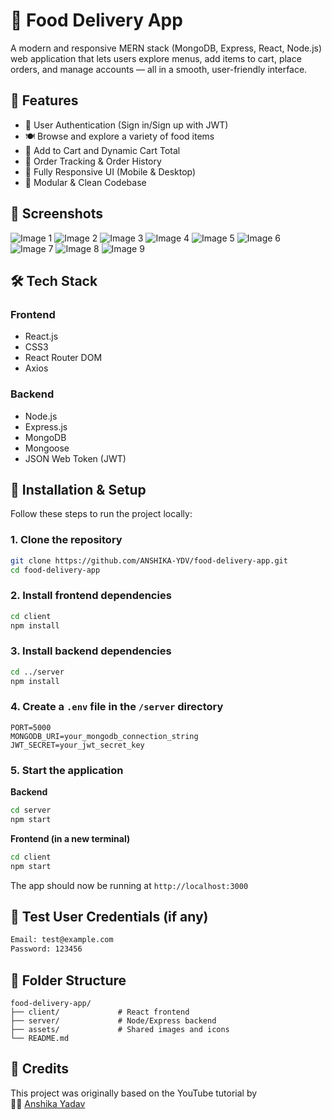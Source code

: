 # 🍔 Food Delivery App

A modern and responsive MERN stack (MongoDB, Express, React, Node.js) web application that lets users explore menus, add items to cart, place orders, and manage accounts — all in a smooth, user-friendly interface.

## 🚀 Features

- 🔐 User Authentication (Sign in/Sign up with JWT)
- 🍽️ Browse and explore a variety of food items
- 🛒 Add to Cart and Dynamic Cart Total
- 🧾 Order Tracking & Order History
- 📱 Fully Responsive UI (Mobile & Desktop)
- 📂 Modular & Clean Codebase

## 📸 Screenshots

![Image 1](image1.png)
![Image 2](image2.png)
![Image 3](image3.png)
![Image 4](image4.png)
![Image 5](image5.png)
![Image 6](image6.png)
![Image 7](image7.png)
![Image 8](image8.png)
![Image 9](image9.png)


## 🛠️ Tech Stack

### Frontend
- React.js
- CSS3
- React Router DOM
- Axios

### Backend
- Node.js
- Express.js
- MongoDB
- Mongoose
- JSON Web Token (JWT)

## 🔧 Installation & Setup

Follow these steps to run the project locally:

### 1. Clone the repository
```bash
git clone https://github.com/ANSHIKA-YDV/food-delivery-app.git
cd food-delivery-app
```

### 2. Install frontend dependencies
```bash
cd client
npm install
```

### 3. Install backend dependencies
```bash
cd ../server
npm install
```

### 4. Create a `.env` file in the `/server` directory
```env
PORT=5000
MONGODB_URI=your_mongodb_connection_string
JWT_SECRET=your_jwt_secret_key
```

### 5. Start the application

**Backend**
```bash
cd server
npm start
```

**Frontend (in a new terminal)**
```bash
cd client
npm start
```

The app should now be running at `http://localhost:3000`

## 🧪 Test User Credentials (if any)

```txt
Email: test@example.com
Password: 123456
```

## 📁 Folder Structure

```
food-delivery-app/
├── client/             # React frontend
├── server/             # Node/Express backend
├── assets/             # Shared images and icons
└── README.md
```

## 🙏 Credits

This project was originally based on the YouTube tutorial by   
👩‍💻 [Anshika Yadav](https://github.com/ANSHIKA-YDV)

